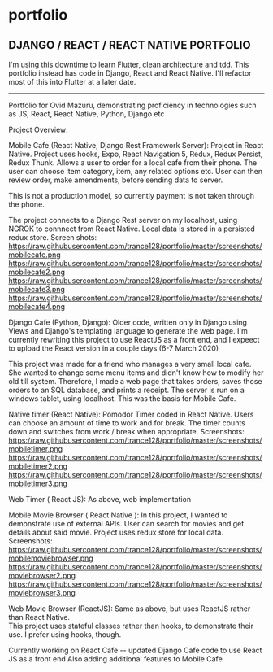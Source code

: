 # portfolio
DJANGO / REACT / REACT NATIVE PORTFOLIO
------------------------------------------------

I'm using this downtime to learn Flutter, clean architecture and tdd.  This portfolio instead has code in Django, React and React Native.  I'll refactor most of this into Flutter at a later date.

------------------------------------------------

Portfolio for Ovid Mazuru, demonstrating proficiency in technologies such as JS, React, React Native, Python, Django etc

Project Overview:


Mobile Cafe   (React Native, Django Rest Framework Server):
Project in React Native.
Project uses hooks, Expo, React Navigation 5, Redux, Redux Persist, Redux Thunk.
Allows a user to order for a local cafe from their phone.
The user can choose item category, item, any  related options etc.
User can then review order, make amendments, before sending data to server.

This is not a production model, so currently payment is not taken through the phone.

The project connects to a Django Rest server on my localhost, using NGROK to connnect from React Native.
Local data is stored in a persisted redux store.
Screen shots: 
https://raw.githubusercontent.com/trance128/portfolio/master/screenshots/mobilecafe.png
https://raw.githubusercontent.com/trance128/portfolio/master/screenshots/mobilecafe2.png
https://raw.githubusercontent.com/trance128/portfolio/master/screenshots/mobilecafe3.png
https://raw.githubusercontent.com/trance128/portfolio/master/screenshots/mobilecafe4.png

Django Cafe     (Python, Django):
Older code, written only in Django using Views and Django's templating language to generate the web page.
I'm currently rewriting this project to use ReactJS as a front end, and I expeect to upload the React version in a couple days (6-7 March 2020)

This project was made for a friend who manages a very small local cafe.  She wanted to change some menu items and didn't know how to modify her old till system.  Therefore, I made a web page that takes orders, saves those orders to an SQL database, and prints a receipt.
The server is run on a windows tablet, using localhost.
This was the basis for Mobile Cafe.

Native timer   (React Native):
Pomodor Timer coded in React Native.
Users can choose an amount of time to work and for break.  The timer counts down and switches from work / break when appropriate.
Screenshots:
https://raw.githubusercontent.com/trance128/portfolio/master/screenshots/mobiletimer.png
https://raw.githubusercontent.com/trance128/portfolio/master/screenshots/mobiletimer2.png
https://raw.githubusercontent.com/trance128/portfolio/master/screenshots/mobiletimer3.png

Web Timer  ( React JS):
As above, web implementation


Mobile Movie Browser  ( React Native ):
In this project, I wanted to demonstrate use of external APIs.
User can search for movies and get details about said movie.
Project uses redux store for local data.
Screenshots:
https://raw.githubusercontent.com/trance128/portfolio/master/screenshots/mobilemoviebrowser.png
https://raw.githubusercontent.com/trance128/portfolio/master/screenshots/moviebrowser2.png
https://raw.githubusercontent.com/trance128/portfolio/master/screenshots/moviebrowser3.png

Web Movie Browser  (ReactJS):
Same as above, but uses ReactJS rather than React Native.  
This project uses stateful classes rather than hooks, to demonstrate their use.
I prefer using hooks, though.

Currently working on React Cafe -- updated Django Cafe code to use React JS as a front end
Also adding additional features to Mobile Cafe
